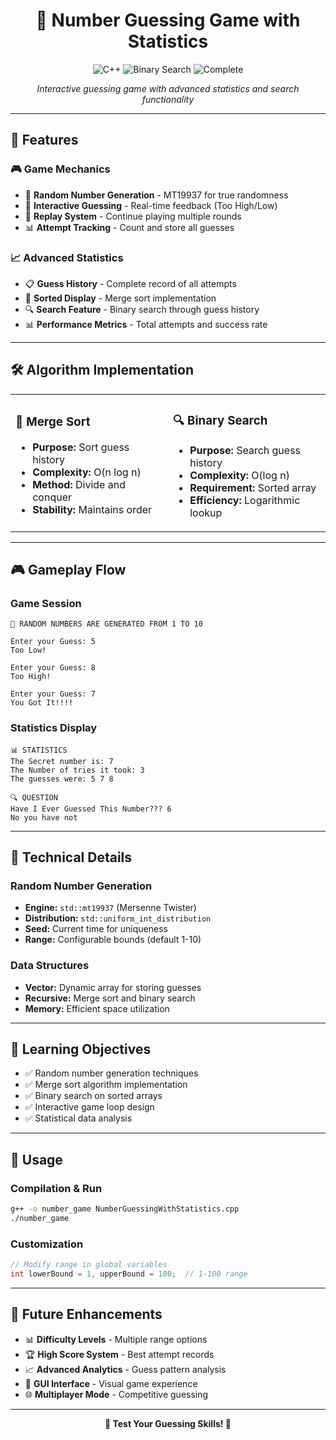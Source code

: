 <div align="center">

# 🎯 Number Guessing Game with Statistics

<p>
  <img src="https://img.shields.io/badge/Language-C%2B%2B-00599C?style=for-the-badge&logo=cplusplus&logoColor=white" alt="C++">
  <img src="https://img.shields.io/badge/Algorithm-Binary_Search-FF6B35?style=for-the-badge" alt="Binary Search">
  <img src="https://img.shields.io/badge/Status-Complete-28a745?style=for-the-badge" alt="Complete">
</p>

*Interactive guessing game with advanced statistics and search functionality*

</div>

---

## 🚀 Features

### 🎮 Game Mechanics
- 🎲 **Random Number Generation** - MT19937 for true randomness
- 🎯 **Interactive Guessing** - Real-time feedback (Too High/Low)
- 🔄 **Replay System** - Continue playing multiple rounds
- 📊 **Attempt Tracking** - Count and store all guesses

### 📈 Advanced Statistics
- 📋 **Guess History** - Complete record of all attempts
- 🔢 **Sorted Display** - Merge sort implementation
- 🔍 **Search Feature** - Binary search through guess history
- 📊 **Performance Metrics** - Total attempts and success rate

---

## 🛠️ Algorithm Implementation

<table>
<tr>
<td width="50%">

### 🔀 Merge Sort
- **Purpose:** Sort guess history
- **Complexity:** O(n log n)
- **Method:** Divide and conquer
- **Stability:** Maintains order

</td>
<td width="50%">

### 🔍 Binary Search
- **Purpose:** Search guess history
- **Complexity:** O(log n)
- **Requirement:** Sorted array
- **Efficiency:** Logarithmic lookup

</td>
</tr>
</table>

---

## 🎮 Gameplay Flow

### Game Session
```
🎯 RANDOM NUMBERS ARE GENERATED FROM 1 TO 10

Enter your Guess: 5
Too Low!

Enter your Guess: 8
Too High!

Enter your Guess: 7
You Got It!!!!
```

### Statistics Display
```
📊 STATISTICS
The Secret number is: 7
The Number of tries it took: 3
The guesses were: 5 7 8

🔍 QUESTION
Have I Ever Guessed This Number??? 6
No you have not
```

---

## 🔧 Technical Details

### Random Number Generation
- **Engine:** `std::mt19937` (Mersenne Twister)
- **Distribution:** `std::uniform_int_distribution`
- **Seed:** Current time for uniqueness
- **Range:** Configurable bounds (default 1-10)

### Data Structures
- **Vector:** Dynamic array for storing guesses
- **Recursive:** Merge sort and binary search
- **Memory:** Efficient space utilization

---

## 🎯 Learning Objectives

- ✅ Random number generation techniques
- ✅ Merge sort algorithm implementation
- ✅ Binary search on sorted arrays
- ✅ Interactive game loop design
- ✅ Statistical data analysis

---

## 🚀 Usage

### Compilation & Run
```bash
g++ -o number_game NumberGuessingWithStatistics.cpp
./number_game
```

### Customization
```cpp
// Modify range in global variables
int lowerBound = 1, upperBound = 100;  // 1-100 range
```

---

## 🔮 Future Enhancements

- 📊 **Difficulty Levels** - Multiple range options
- 🏆 **High Score System** - Best attempt records
- 📈 **Advanced Analytics** - Guess pattern analysis
- 🎨 **GUI Interface** - Visual game experience
- 🌐 **Multiplayer Mode** - Competitive guessing

---

<div align="center">

**🎯 Test Your Guessing Skills! 🎲**

</div>